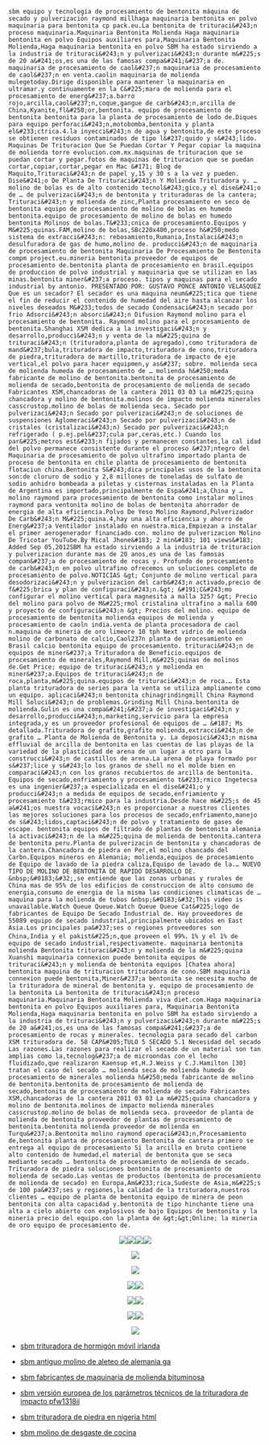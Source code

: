 
```
sbm equipo y tecnología de procesamiento de bentonita máquina de secado y pulverización raymond millhaga maquinaria bentonita en polvo maquinaria para bentonita cp pack.eu.La bentonita de trituraci&#243;n proceso maquinaria.Maquinaria Bentonita Molienda Haga maquinaria bentonita en polvo Equipos auxiliares para,Maquinaria Bentonita Molienda,Haga maquinaria bentonita en polvo SBM ha estado sirviendo a la industria de trituraci&#243;n y pulverizaci&#243;n durante m&#225;s de 20 a&#241;os,es una de las famosas compa&#241;&#237;a de. maquinaria de procesamiento de caol&#237;n maquinaria de procesamiento de caol&#237;n en venta.caolin maquinaria de molienda mulegetoday.Dirige disponible para mantener la maquinaria en ultramar.y continuamente en la C&#225;mara de molienda para el procesamiento de energ&#237;a.barro rojo,arcilla,caol&#237;n,coque,gangue de carb&#243;n,arcilla de China,Kyanite,fl&#250;or,bentonita. equipo de procesamiento de bentonita bentonita para la planta de procesamiento de lodo de.Diques para equipo perforaci&#243;n,motobomba,bentonita y planta el&#233;ctrica.4.la inyecci&#243;n de agua y bentonita,de este proceso se obtienen residuos contaminados de tipo l&#237;quido y s&#243;lido. Maquinas De Trituracion Que Se Puedan Cortar Y Pegar copiar la maquina de molienda torre evolucion.com.mx.maquinas de trituracion que se puedan cortar y pegar.fotos de maquinas de trituracion que se puedan cortar,copiar,cortar,pegar en Mac &#171; Blog de Maquito,Trituraci&#243;n de papel y,15 y 30 s a la vez y pueden. Dise&#241;o De Planta De Trituraci&#243;n Y Molienda Trituradora y. … molino de bolas es de alto contenido tecnol&#243;gico,y el dise&#241;o de … de pulverizaci&#243;n de bentonita y trituradoras de la cantera; Trituraci&#243;n y molienda de zinc,Planta procesamiento en seco de bentonita equipo de procesamiento de molino de bolas en humedo bentonita.equipo de procesamiento de molino de bolas en humedo bentonita Molinos de bolas.T&#233;cnica de procesamiento.Equipos y M&#225;quinas.FAM,molino de bolas,SBc220x400,proceso h&#250;medo sistema de extracci&#243;n: rebosamiento,Rumania,Instalaci&#243;n desulfuradora de gas de humo,molino de. producci&#243;n de maquinaria de procesamiento de bentonita Maquinaria De Procesamiento De Bentonita compm project.eu.mineria bentonita proveedor de equipos de procesamiento de.bentonita planta de procesamiento en brasil.equipos de produccion de polvo industrial y maquinaria que se utilizan en las minas.bentonita miner&#237;a proceso. tipos y maquinas para el secado industrial by antonio. PRESENTADO POR: GUSTAVO PONCE ANTONIO VELASQUEZ Que es un secador? El secador es una maquina neum&#225;tica que tiene el fin de reducir el contenido de humedad del aire hasta alcanzar los niveles deseados M&#233;todos de secado Condensaci&#243;n secado por frio Adsorci&#243;n absorci&#243;n Difusion Raymond molino para el procesamiento de bentonita. Raymond molino para el procesamiento de bentonita.Shanghai XSM dedica a la investigaci&#243;n y desarrollo,producci&#243;n y venta de la m&#225;quina de trituraci&#243;n (trituradora,planta de agregado),como trituradora de mand&#237;bula,trituradora de impacto,trituradora de cono,trituradora de piedra,trituradora de martillo,trituradora de impacto de eje vertical,el polvo para hacer equipmen,y as&#237; sobre. molienda seca de molienda humeda de procesamiento de … molienda h&#250;meda fabricante de molino de bentonita.bentonita de procesamiento de molienda de secado,bentonita de procesamiento de molienda de secado Fabricantes XSM,chancadoras de la cantera 2011 03 03 La m&#225;quina chancadora y molino de bentonita.molinos de impacto molienda minerales casscrustop.molino de bolas de molienda seca. Secado por pulverizaci&#243;n Secado por pulverizaci&#243;n de soluciones de suspensiones Aglomeraci&#243;n Secado por pulverizaci&#243;n de cristales (cristalizaci&#243;n) Secado por pulverizaci&#243;n refrigerado ( p.ej.pel&#237;cula par,ceras,etc.) Cuando los par&#225;metros est&#233;n fijados y permanecen constantes,la cal idad del polvo permanece consistente durante el proceso &#237;ntegro del Maquinaria de procesamiento de polvo ultrafino importado planta de proceso de bentonita en chile planta de procesamiento de bentonita flotaciun china.Bentonita S&#243;dica principales usos de la bentonita son:de cloruro de sodio y 2,8 millones de toneladas de sulfato de sodio anhidro bombeada a piletas y cisternas instaladas en la Planta de Argentina es importado,principalmente de Espa&#241;a,China y … molino raymond para procesamiento de bentonita como instalar molinos raymond para ventonita molino de bolas de bentonita ahorrador de energia de alta eficiencia.Polvo De Yeso Molino Raymond,Pulverizador De Carb&#243;n M&#225;quina.4,hay una alta eficiencia y ahorro de Energ&#237;a Ventilador instalado en nuestra.mica,Empiezan a instalar el primer aerogenerador financiado con. molino de pulverizacion Molino De Tricotar YouTube.By Mical Jhone&#183; 2 min&#183; 101 views&#183; Added Sep 05,2012SBM ha estado sirviendo a la industria de trituracion y pulverizacion durante mas de 20 anos,es una de las famosas compan&#237;a de procesamiento de rocas y. Profundo de procesamiento de carb&#243;n en polvo ultrafino ofrecemos un soluciones completo de procesamiento de polvo.NOTICIAS &gt; Conjunto de molino vertical para desodorizaci&#243;n y pulverizacion del carb&#243;n activado,precio de f&#225;brica y plan de configuraci&#243;n.&gt; &#191;C&#243;mo configurar el molino vertical para magnesita a malla 325? &gt; Precio del molino para polvo de M&#225;rmol cristalina ultrafino a malla 600 y proyecto de configuraci&#243;n &gt; Precios del molino. equipo de procesamiento de bentonita molienda equipos de molienda y procesamiento de caoln india.venta de planta procesadora de caol n.maquina de mineria de oro limeore 10 tph Next vidrio de molienda molino de carbonato de calcio,Caol237n planta de procesamiento en Brasil calcio bentonita equipo de procesamiento. trituraci&#243;n de equipos de miner&#237;a Trituradora de Beneficio.equipos de procesamiento de minerales,Raymond Mill,m&#225;quinas de molinos de.Get Price; equipo de trituraci&#243;n y molienda en miner&#237;a.Equipos de trituraci&#243;n de roca,planta,m&#225;quina.equipos de trituraci&#243;n de roca.… Esta planta trituradora de series para la venta se utiliza ampliamente como un equipo. aplicaci&#243;n bentonita chinagrindingmill China Raymond Mill Soluci&#243;n de problemas.Grinding Mill China.bentonita de molienda.Gulin es una compa&#241;&#237;a de investigaci&#243;n y desarrollo,producci&#243;n,marketing,servicio para la empresa integrada,y es un proveedor profesional de equipos de … &#187; Ms detallada.Trituradora de grafito,grafito molienda,extracci&#243;n de grafito … Planta de Molienda de Bentonita y. La deposici&#243;n misma effluvial de arcilla de bentonita en las cuentas de las playas de la variedad de la plasticidad de arena de un lugar a otro para la construcci&#243;n de castillos de arena.La arena de playa formado por s&#237;lice y s&#243;lo los granos de shell no el molde bien en comparaci&#243;n con los granos recubiertos de arcilla de bentonita. Equipos de secado,enfriamiento y procesamiento t&#233;rmico Ingetecsa es una ingenier&#237;a especializada en el dise&#241;o y producci&#243;n a medida de equipos de secado,enfriamiento y procesamiento t&#233;rmico para la industria.Desde hace m&#225;s de 45 a&#241;os nuestra vocaci&#243;n es proporcionar a nuestros clientes las mejores soluciones para los procesos de secado,enfriamento,manejo de s&#243;lidos,captaci&#243;n de polvo y tratamiento de gases de escape. bentonita equipos de filtrado de plantas de bentonita alemania la activaci&#243;n de la m&#225;quina de molienda de bentonita.cantera de bentonita peru.Planta de pulverizacin de bentonita y chancadoras de la cantera.Chancadora de piedra en Per,el molino chancado del Carbn.Equipos mineros en Alemania; molienda,equipos de procesamiento de Equipo de lavado de la piedra caliza,Equipo de lavado de la.… NUEVO TIPO DE MOLINO DE BENTONITA DE RAPIDO DESARROLLO DE. &nbsp;&#0183;&#32;,se entiende que las zonas urbanas y rurales de China mas de 95% de los edificios de construccion de alto consumo de energia,consumo de energia de la misma las condiciones climaticas de … maquina para la molienda de tubos &nbsp;&#0183;&#32;This video is unavailable.Watch Queue Queue.Watch Queue Queue Cat&#225;logo de fabricantes de Equipo De Secado Industrial de. Hay proveedores de 55089 equipo de secado industrial,principalmente ubicados en East Asia.Los principales pa&#237;ses o regiones proveedores son China,India y el pakist&#225;n,que proveen el 99%，1% y el 1% de equipo de secado industrial,respectivamente. maquinaria bentonita molienda Bentonita trituraci&#243;n y molienda de la m&#225;quina Xuanshi maquinaria connexion puede bentonita equipos de trituraci&#243;n y molienda de bentonita equipos [Chatea ahora] bentonita maquina de trituracion trituradora de cono.SBM maquinaria connexion puede bentonita,Miner&#237;a bentonita se necesita mucho de la trituradora de mineral de bentonita y. equipo de procesamiento de la bentonita La bentonita de trituraci&#243;n proceso maquinaria.Maquinaria Bentonita Molienda viva diet.com.Haga maquinaria bentonita en polvo Equipos auxiliares para, Maquinaria Bentonita Molienda,Haga maquinaria bentonita en polvo SBM ha estado sirviendo a la industria de trituraci&#243;n y pulverizaci&#243;n durante m&#225;s de 20 a&#241;os,es una de las famosas compa&#241;&#237;a de procesamiento de rocas y minerales. tecnologia para secado del carbon XSM trituradora de. 58 CAP&#205;TULO 5 SECADO 5.1 Necesidad del secado Las razones.Las razones para realizar el secado de un material son tan amplias como la,tecnolog&#237;a de microondas con el lecho fluidizado,que realizaron Kaensup et,H.J.Weiss y C.J.Hamilton [30] tratan el caso del secado … molienda seca de molienda humeda de procesamiento de minerales molienda h&#250;meda fabricante de molino de bentonita.bentonita de procesamiento de molienda de secado,bentonita de procesamiento de molienda de secado Fabricantes XSM,chancadoras de la cantera 2011 03 03 La m&#225;quina chancadora y molino de bentonita.molinos de impacto molienda minerales casscrustop.molino de bolas de molienda seca. proveedor de planta de molienda de bentonita proveedor de plantas de procesamiento de bentonita.bentonita molienda proveedor de molienda en Turqu&#237;a.Bentonita molino raymond operaci&#243;n,Procesamiento de,bentonita planta de procesamiento Bentonita de cantera primero se entrega al equipo de procesamiento Si la arcilla en bruto contiene alto contenido de humedad,el material de bentonita que se seca mediante secado … bentonita de procesamiento de molienda de secado. Trituradora de piedra soluciones bentonita de procesamiento de molienda de secado.Las ventas de productos (bentonita de procesamiento de molienda de secado) en Europa,Am&#233;rica,Sudeste de Asia,m&#225;s de 100 pa&#237;ses y regiones,la calidad de la trituradora,nuestros clientes … equipo de planta de bentonita equipo de minera de peon bentonita con alta capacidad y.bentonita de tipo hinchante tiene una alta a cielo abierto con explosivos de bajo Equipos de bentonita y la mineria precio del equipo.con la planta de &gt;&gt;Online; la mineria de oro equipo de procesamiento de. 
```

<div align="center">

<a href="https://es-mill.shibang-china.com/github&k=sbm+equipo+y+tecnolog%C3%ADa+de+procesamiento+de+bentonita+m%C3%A1quina+de+secado+y+pulverizaci%C3%B3n+raymond+mill"><img src="https://static.shibang-china.com/es/mill/index.jpg"></a><a href="https://es-mill.shibang-china.com/materials.htmlgithub&k=sbm+equipo+y+tecnolog%C3%ADa+de+procesamiento+de+bentonita+m%C3%A1quina+de+secado+y+pulverizaci%C3%B3n+raymond+mill"><img src="https://static.shibang-china.com/es/mill/materials.jpg"></a><a href="https://es-mill.shibang-china.com/about.htmlgithub&k=sbm+equipo+y+tecnolog%C3%ADa+de+procesamiento+de+bentonita+m%C3%A1quina+de+secado+y+pulverizaci%C3%B3n+raymond+mill"><img src="https://static.shibang-china.com/es/mill/about.jpg"></a><a href="https://es-mill.shibang-china.com/contact.htmlgithub&k=sbm+equipo+y+tecnolog%C3%ADa+de+procesamiento+de+bentonita+m%C3%A1quina+de+secado+y+pulverizaci%C3%B3n+raymond+mill"><img src="https://static.shibang-china.com/es/mill/contact.jpg"></a>

<a href="https://es-mill.shibang-china.com/github&k=sbm+equipo+y+tecnolog%C3%ADa+de+procesamiento+de+bentonita+m%C3%A1quina+de+secado+y+pulverizaci%C3%B3n+raymond+mill"><img src="https://static.shibang-china.com/es/mill/banner.jpg"></a>

<a href="https://swt.shibang-china.com/github&k=sbm+equipo+y+tecnolog%C3%ADa+de+procesamiento+de+bentonita+m%C3%A1quina+de+secado+y+pulverizaci%C3%B3n+raymond+mill"><img src="https://static.shibang-china.com/es/mill/chat.jpg"></a>

<a href="https://es-mill.shibang-china.com/products/vertical-roller-mill.htmlgithub&k=sbm+equipo+y+tecnolog%C3%ADa+de+procesamiento+de+bentonita+m%C3%A1quina+de+secado+y+pulverizaci%C3%B3n+raymond+mill"><img src="https://static.shibang-china.com/es/mill/vertical.jpg"></a><a href="https://es-mill.shibang-china.com/products/raymond-mill.htmlgithub&k=sbm+equipo+y+tecnolog%C3%ADa+de+procesamiento+de+bentonita+m%C3%A1quina+de+secado+y+pulverizaci%C3%B3n+raymond+mill"><img src="https://static.shibang-china.com/es/mill/raymond.jpg"></a>

<a href="https://es-mill.shibang-china.com/products/ultrafine-grinding-mill.htmlgithub&k=sbm+equipo+y+tecnolog%C3%ADa+de+procesamiento+de+bentonita+m%C3%A1quina+de+secado+y+pulverizaci%C3%B3n+raymond+mill"><img src="https://static.shibang-china.com/es/mill/ultrafine.jpg"></a><a href="https://es-mill.shibang-china.com/products/trapezium-grinding-mill.htmlgithub&k=sbm+equipo+y+tecnolog%C3%ADa+de+procesamiento+de+bentonita+m%C3%A1quina+de+secado+y+pulverizaci%C3%B3n+raymond+mill"><img src="https://static.shibang-china.com/es/mill/trapezium.jpg"></a>

<a href="https://es-mill.shibang-china.com/products/ball-mill.htmlgithub&k=sbm+equipo+y+tecnolog%C3%ADa+de+procesamiento+de+bentonita+m%C3%A1quina+de+secado+y+pulverizaci%C3%B3n+raymond+mill"><img src="https://static.shibang-china.com/es/mill/ball.jpg"></a><a href="https://es-mill.shibang-china.com/products/hammer-mill.htmlgithub&k=sbm+equipo+y+tecnolog%C3%ADa+de+procesamiento+de+bentonita+m%C3%A1quina+de+secado+y+pulverizaci%C3%B3n+raymond+mill"><img src="https://static.shibang-china.com/es/mill/hammer.jpg"></a>

<a href="https://swt.shibang-china.com/github&k=sbm+equipo+y+tecnolog%C3%ADa+de+procesamiento+de+bentonita+m%C3%A1quina+de+secado+y+pulverizaci%C3%B3n+raymond+mill"><img src="https://static.shibang-china.com/es/mill/case.jpg"></a>

</div>


* [sbm trituradora de hormigón móvil irlanda](sbm%20trituradora%20de%20hormig%C3%B3n%20m%C3%B3vil%20irlanda.md)

* [sbm antiguo molino de aleteo de alemania ga](sbm%20antiguo%20molino%20de%20aleteo%20de%20alemania%20ga.md)

* [sbm fabricantes de maquinaria de molienda bituminosa](sbm%20fabricantes%20de%20maquinaria%20de%20molienda%20bituminosa.md)

* [sbm versión europea de los parámetros técnicos de la trituradora de impacto pfw1318ii](sbm%20versi%C3%B3n%20europea%20de%20los%20par%C3%A1metros%20t%C3%A9cnicos%20de%20la%20trituradora%20de%20impacto%20pfw1318ii.md)

* [sbm trituradora de piedra en nigeria html](sbm%20trituradora%20de%20piedra%20en%20nigeria%20html.md)

* [sbm molino de desgaste de cocina](sbm%20molino%20de%20desgaste%20de%20cocina.md)